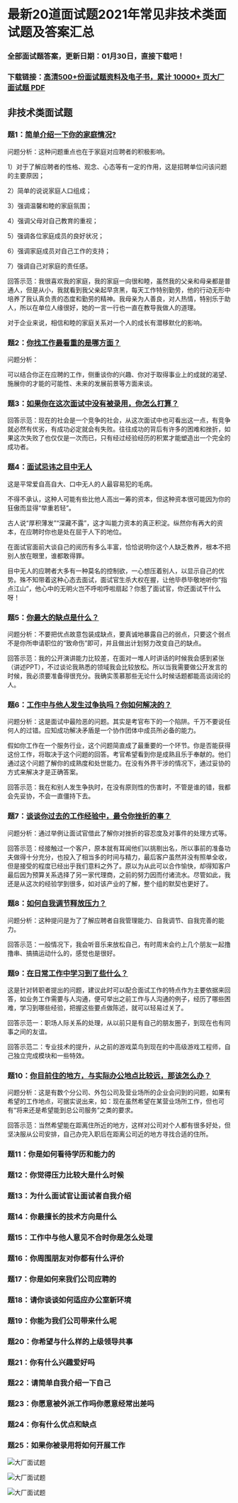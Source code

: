 # 最新20道面试题2021年常见非技术类面试题及答案汇总

### 全部面试题答案，更新日期：01月30日，直接下载吧！

### 下载链接：[高清500+份面试题资料及电子书，累计 10000+ 页大厂面试题  PDF](/docs/index.md)

## 非技术类面试题

### 题1：[简单介绍一下你的家庭情况?](/docs/非技术类面试题/最新20道面试题2021年常见非技术类面试题及答案汇总.md#题1简单介绍一下你的家庭情况?)<br/>
问题分析：这种问题重点也在于家庭对应聘者的积极影响。

1）对于了解应聘者的性格、观念、心态等有一定的作用，这是招聘单位问该问题的主要原因；

2）简单的说说家庭人口组成；

3）强调温馨和睦的家庭氛围；

4）强调父母对自己教育的重视；

5）强调各位家庭成员的良好状况；

6）强调家庭成员对自己工作的支持；

7）强调自己对家庭的责任感。

回答示范：我很喜欢我的家庭，我的家庭一向很和睦，虽然我的父亲和母亲都是普通人，但是从小，我就看到我父亲起早贪黑，每天工作特别勤劳，他的行动无形中培养了我认真负责的态度和勤劳的精神。我母亲为人善良，对人热情，特别乐于助人，所以在单位人缘很好，她的一言一行也一直在教导我做人的道理。

对于企业来说，相信和睦的家庭关系对一个人的成长有潜移默化的影响。

### 题2：[你找工作最看重的是哪方面？](/docs/非技术类面试题/最新20道面试题2021年常见非技术类面试题及答案汇总.md#题2你找工作最看重的是哪方面)<br/>
问题分析：

可以结合你正在应聘的工作，侧重谈你的兴趣、你对于取得事业上的成就的渴望、施展你的才能的可能性、未来的发展前景等方面来谈。

### 题3：[如果你在这次面试中没有被录用，你怎么打算？](/docs/非技术类面试题/最新20道面试题2021年常见非技术类面试题及答案汇总.md#题3如果你在这次面试中没有被录用你怎么打算)<br/>
回答示范：现在的社会是一个竞争的社会，从这次面试中也可看出这一点，有竞争就必然有优劣，有成功必定就会有失败。往往成功的背后有许多的困难和挫折，如果这次失败了也仅仅是一次而已，只有经过经验经历的积累才能塑造出一个完全的成功者。

### 题4：[面试忌讳之目中无人](/docs/非技术类面试题/最新20道面试题2021年常见非技术类面试题及答案汇总.md#题4面试忌讳之目中无人)<br/>
这是平常爱自高自大、口中无人的人最容易犯的毛病。

不得不承认，这种人可能有些比他人高出一筹的资本，但这种资本很可能因为你的狂傲而显得“举重若轻”。

古人说“厚积薄发”“深藏不露”，这才叫能力资本的真正积淀。纵然你有再大的资本，在应聘时你也是处在屈于人下的地位。

在面试官面前大谈自己的阅历有多么丰富，恰恰说明你这个人缺乏教养，根本不把别人放在眼里，谁都敢得罪。

目中无人的应聘者大多有一种莫名的控制欲，一心想压着别人，以显示自己的优势。殊不知带着这种心态去面试，面试官生杀大权在握，让他毕恭毕敬地听你“指点江山”，他心中的无明火岂不呼啦呼啦扇起？你惹了面试官，你还面试干什么呀！

### 题5：[你最大的缺点是什么？](/docs/非技术类面试题/最新20道面试题2021年常见非技术类面试题及答案汇总.md#题5你最大的缺点是什么)<br/>
问题分析：不要把优点故意包装成缺点，要真诚地暴露自己的弱点，只要这个弱点不是你所申请职位的“致命伤”即可，并且做出计划努力改变自己的缺点。

回答示范：我的公开演讲能力比较差，在面对一堆人时讲话的时候我会感到紧张（讲述PPT），不过谈论我熟悉的领域我会比较放松。所以当我需要做公开发言的时候，我必须要准备得很充分。我确实羡慕那些无论什么时候话题都能高谈阔论的人。

### 题6：[工作中与他人发生过争执吗？你如何解决的？](/docs/非技术类面试题/最新20道面试题2021年常见非技术类面试题及答案汇总.md#题6工作中与他人发生过争执吗你如何解决的)<br/>
问题分析：这是面试中最险恶的问题。其实是考官布下的一个陷阱。千万不要说任何人的过错。应知成功解决矛盾是一个协作团体中成员所必备的能力。

假如你工作在一个服务行业，这个问题简直成了最重要的一个环节。你是否能获得这份工作，将取决于这个问题的回答。考官希望看到你是成熟且乐于奉献的。他们通过这个问题了解你的成熟度和处世能力。在没有外界干涉的情况下，通过妥协的方式来解决才是正确答案。

回答示范：我在和别人发生争执时，在没有原则性的伤害时，不管是谁的错，我都会先妥协，不会一直僵持下去。

### 题7：[谈谈你过去的工作经验中，最令你挫折的事？](/docs/非技术类面试题/最新20道面试题2021年常见非技术类面试题及答案汇总.md#题7谈谈你过去的工作经验中最令你挫折的事)<br/>
问题分析：通过举例让面试官借此了解你对挫折的容忍度及对事件的处理方式等。

回答示范：经接触过一个客户，原本就有耳闻他们以挑剔出名，所以事前的准备功夫做得十分充分，也投入了相当多的时间与精力，最后客户虽然并没有照单全收，但是接受的程度已经出乎我们意料之外了。原以为从此可以合作愉快，却得知客户最后因为预算关系选择了另一家代理商，之前的努力因而付诸流水。尽管如此，我还是从这次的经验学到很多，如对该产业的了解，整个组的默契也更好了。

### 题8：[如何自我调节释放压力？](/docs/非技术类面试题/最新20道面试题2021年常见非技术类面试题及答案汇总.md#题8如何自我调节释放压力)<br/>
问题分析：这种提问是为了了解应聘者自我管理能力、自我调节、自我完善的能力。

回答示范：一般情况下，我会听音乐来放松自己，有时周末会约上几个朋友一起撸撸串、搞搞运动什么的，感觉也是很好。

### 题9：[在日常工作中学习到了些什么？](/docs/非技术类面试题/最新20道面试题2021年常见非技术类面试题及答案汇总.md#题9在日常工作中学习到了些什么)<br/>
这是针对转职者提出的问题，建议此时可以配合面试工作的特点作为主要依据来回答，如业务工作需要与人沟通，便可举出之前工作与人沟通的例子，经历了哪些困难，学习到哪些经验，把握这些要点做陈述，就可以轻易过关了。

回答示范一：职场人际关系的处理，从以前只是有自己的朋友圈子，到现在也有同事之间的友谊。

回答示范二：专业技术的提升，从之前的游戏菜鸟到现在的中高级游戏工程师，自己独立完成模块和一些特效。

### 题10：[你目前住的地方，与实际办公地点比较远，那该怎么办？](/docs/非技术类面试题/最新20道面试题2021年常见非技术类面试题及答案汇总.md#题10你目前住的地方与实际办公地点比较远那该怎么办)<br/>
问题分析：这是有数个分公司、外包公司及营业场所的企业会问到的问题，如果有希望的工作地点，可据实说出来，如：现在虽然希望在某营业场所工作，但也可有“将来还是希望能到总公司服务”之类的要求。

回答示范：当然希望能在距离住所近的地方，这样对公司对个人都有很多好处，但坚决服从公司安排，自己办完入职后在距离公司近的地方寻找合适的住所。

### 题11：你是如何看待学历和能力的<br/>


### 题12：你觉得压力比较大是什么时候<br/>


### 题13：为什么面试官让面试者自我介绍<br/>


### 题14：你最擅长的技术方向是什么<br/>


### 题15：工作中与他人意见不合时你是怎么处理<br/>


### 题16：你周围朋友对你都有什么评价<br/>


### 题17：你是如何来我们公司应聘的<br/>


### 题18：请你谈谈如何适应办公室新环境<br/>


### 题19：你能为我们公司带来什么呢<br/>


### 题20：你希望与什么样的上级领导共事<br/>


### 题21：你有什么兴趣爱好吗<br/>


### 题22：请简单自我介绍一下自己<br/>


### 题23：你愿意被外派工作吗你愿意经常出差吗<br/>


### 题24：你有什么优点和缺点<br/>


### 题25：如果你被录用将如何开展工作<br/>


![大厂面试题](../../imgs/pages.jpg "Java精选")

![大厂面试题](../../imgs/pdfs.png "Java精选")

![大厂面试题](../../imgs/weixin.png "Java精选")